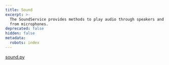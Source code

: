 ```yaml
---
title: Sound
excerpt: >-
  The SoundService provides methods to play audio through speakers and record
  from microphones.
deprecated: false
hidden: false
metadata:
  robots: index
---
```

[sound.py](https://github.com/kscalelabs/kos/blob/master/kos-py/pykos/services/sound.py)